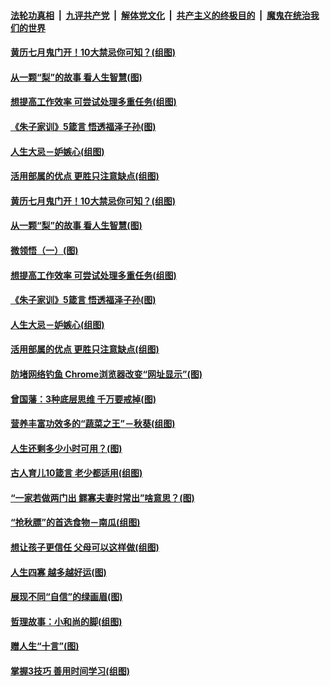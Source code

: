 

####  [法轮功真相](../../../../basic/blob/master/README.md?t=08201302) &nbsp;|&nbsp; [九评共产党](../../../../9ping.md/blob/master/README.md?t=08201302) &nbsp;|&nbsp; [解体党文化](../../../../jtdwh.md/blob/master/README.md?t=08201302)  &nbsp;|&nbsp; [共产主义的终极目的](../../../../gczydzjmd.md/blob/master/README.md?t=08201302) &nbsp;|&nbsp; [魔鬼在统治我们的世界](../../../../mgztzwmdsj.md/blob/master/README.md?t=08201302) 

#### [黄历七月鬼门开！10大禁忌你可知？(组图)](../pages/p8/943489.md?t=08201302) 

#### [从一颗“梨”的故事 看人生智慧(图)](../pages/p8/942892.md?t=08201302) 

#### [想提高工作效率 可尝试处理多重任务(组图)](../pages/p8/943484.md?t=08201302) 

#### [《朱子家训》5箴言 悟透福泽子孙(图)](../pages/p8/943478.md?t=08201302) 

#### [人生大忌－妒嫉心(组图)](../pages/p8/942888.md?t=08201302) 

#### [活用部属的优点 更胜只注意缺点(组图)](../pages/p8/943409.md?t=08201302) 

#### [黄历七月鬼门开！10大禁忌你可知？(组图)](../pages/p8/943489.md?t=08201302) 

#### [从一颗“梨”的故事 看人生智慧(图)](../pages/p8/942892.md?t=08201302) 

#### [微领悟（一）(图)](../pages/p8/943492.md?t=08201302) 

#### [想提高工作效率 可尝试处理多重任务(组图)](../pages/p8/943484.md?t=08201302) 

#### [《朱子家训》5箴言 悟透福泽子孙(图)](../pages/p8/943478.md?t=08201302) 

#### [人生大忌－妒嫉心(组图)](../pages/p8/942888.md?t=08201302) 

#### [活用部属的优点 更胜只注意缺点(组图)](../pages/p8/943409.md?t=08201302) 

#### [防堵网络钓鱼 Chrome浏览器改变“网址显示”(图)](../pages/p8/943348.md?t=08201302) 

#### [曾国藩：3种底层思维 千万要戒掉(图)](../pages/p8/942881.md?t=08201302) 

#### [营养丰富功效多的“蔬菜之王”－秋葵(组图)](../pages/p8/943293.md?t=08201302) 

#### [人生还剩多少小时可用？(图)](../pages/p8/943253.md?t=08201302) 

#### [古人育儿10箴言 老少都适用(组图)](../pages/p8/943243.md?t=08201302) 

#### [“一家若做两门出 鳏寡夫妻时常出”啥意思？(图)](../pages/p8/943239.md?t=08201302) 

#### [“抢秋膘”的首选食物－南瓜(组图)](../pages/p8/943055.md?t=08201302) 

#### [想让孩子更信任 父母可以这样做(组图)](../pages/p8/943143.md?t=08201302) 

#### [人生四寡 越多越好运(图)](../pages/p8/943133.md?t=08201302) 

#### [展现不同“自信”的绿画眉(图)](../pages/p8/943124.md?t=08201302) 

#### [哲理故事：小和尚的脚(组图)](../pages/p8/942862.md?t=08201302) 

#### [赠人生“十言”(图)](../pages/p8/942655.md?t=08201302) 

#### [掌握3技巧 善用时间学习(组图)](../pages/p8/943037.md?t=08201302) 

